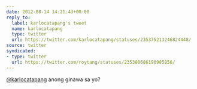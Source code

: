 ```yaml
---
date: 2012-08-14 14:21:43+00:00
reply_to:
  label: karlocatapang's tweet
  name: karlocatapang
  type: twitter
  url: https://twitter.com/karlocatapang/statuses/235375213246824448/
source: twitter
syndicated:
- type: twitter
  url: https://twitter.com/roytang/statuses/235380686196985856/
---
```


[@karlocatapang](https://twitter.com/karlocatapang/) anong ginawa sa yo?